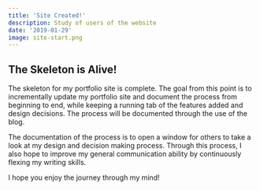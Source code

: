 ```yaml
---
title: 'Site Created!'
description: Study of users of the website
date: '2019-01-29'
image: site-start.png
---
```


## The Skeleton is Alive!

The skeleton for my portfolio site is complete. The goal from this point is to incrementally update my portfolio site and document the process from beginning to end, while keeping a running tab of the features added and design decisions. The process will be documented through the use of the blog.

The documentation of the process is to open a window for others to take a look at my design and decision making process. Through this process, I also hope to improve my general communication ability by continuously flexing my writing skills.

I hope you enjoy the journey through my mind!
